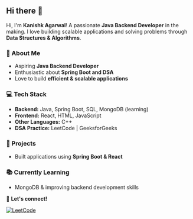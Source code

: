 ## Hi there 👋  

Hi, I'm **Kanishk Agarwal**! A passionate **Java Backend Developer** in the making. I love building scalable applications and solving problems through **Data Structures & Algorithms**.  

### 🚀 About Me  
- Aspiring **Java Backend Developer**  
- Enthusiastic about **Spring Boot and DSA**  
- Love to build **efficient & scalable applications**  

### 💻 Tech Stack  
- **Backend:** Java, Spring Boot, SQL, MongoDB (learning)  
- **Frontend:** React, HTML, JavaScript  
- **Other Languages:** C++  
- **DSA Practice:** LeetCode | GeeksforGeeks  

### 📌 Projects  
- Built applications using **Spring Boot & React**  

### 📚 Currently Learning  
- MongoDB & improving backend development skills  

🚀 **Let's connect!**  
<!--[![LinkedIn](https://img.shields.io/badge/LinkedIn-0077B5?style=for-the-badge&logo=linkedin&logoColor=white)](https://www.linkedin.com/in/your-linkedin-username/)-->
[![LeetCode](https://img.shields.io/badge/LeetCode-FFA116?style=for-the-badge&logo=leetcode&logoColor=black)](https://leetcode.com/u/akanishk/)  


<!--
**Iamhacktree/Iamhacktree** is a ✨ _special_ ✨ repository because its `README.md` (this file) appears on your GitHub profile.

Here are some ideas to get you started:

- 🔭 I’m currently working on ...
- 🌱 I’m currently learning ...
- 👯 I’m looking to collaborate on ...
- 🤔 I’m looking for help with ...
- 💬 Ask me about ...
- 📫 How to reach me: ...
- 😄 Pronouns: ...
- ⚡ Fun fact: ...
-->

